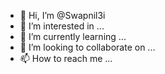 - 👋 Hi, I’m @Swapnil3i
- 👀 I’m interested in ...
- 🌱 I’m currently learning ...
- 💞️ I’m looking to collaborate on ...
- 📫 How to reach me ...

<!---
Swapnil3i/Swapnil3i is a ✨ special ✨ repository because its `README.md` (this file) appears on your GitHub profile.
You can click the Preview link to take a look at your changes.
--->
